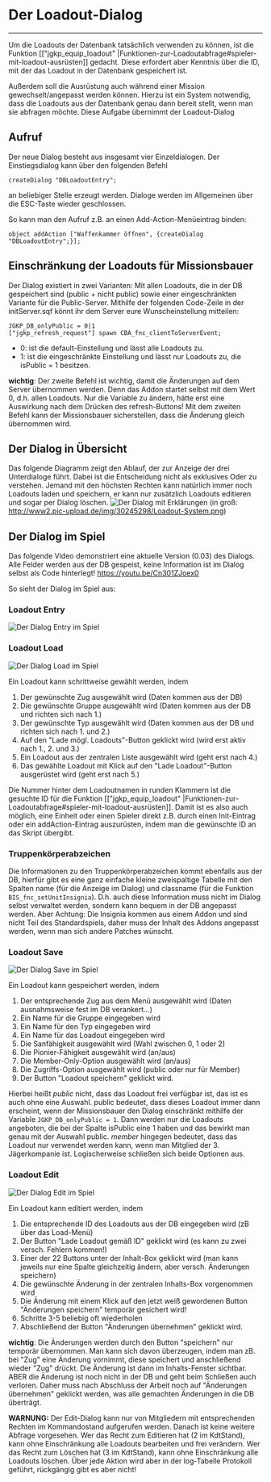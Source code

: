 # Der Loadout-Dialog
***
Um die Loadouts der Datenbank tatsächlich verwenden zu können, ist die Funktion [["jgkp_equip_loadout" |Funktionen-zur-Loadoutabfrage#spieler-mit-loadout-ausrüsten]] gedacht. Diese erfordert aber Kenntnis über die ID, mit der das Loadout in der Datenbank gespeichert ist.

Außerdem soll die Ausrüstung auch während einer Mission gewechselt/angepasst werden können. Hierzu ist ein System notwendig, dass die Loadouts aus der Datenbank genau dann bereit stellt, wenn man sie abfragen möchte. Diese Aufgabe übernimmt der Loadout-Dialog

## Aufruf
Der neue Dialog besteht aus insgesamt vier Einzeldialogen. 
Der Einstiegsdialog kann über den folgenden Befehl
```SQF
createDialog "DBLoadoutEntry";
```
an beliebiger Stelle erzeugt werden. Dialoge werden im Allgemeinen über die ESC-Taste wieder geschlossen.

So kann man den Aufruf z.B. an einen Add-Action-Menüeintrag binden:
```SQF
object addAction ["Waffenkammer öffnen", {createDialog "DBLoadoutEntry";}];
```

## Einschränkung der Loadouts für Missionsbauer

Der Dialog existiert in zwei Varianten: Mit allen Loadouts, die in der DB gespeichert sind (public + nicht public) sowie einer eingeschränkten Variante für die Public-Server. Mithilfe der folgenden Code-Zeile in der initServer.sqf könnt ihr dem Server eure Wunscheinstellung mitteilen:
```SQF
JGKP_DB_onlyPublic = 0|1
["jgkp_refresh_request"] spawn CBA_fnc_clientToServerEvent;
```
* 0: ist die default-Einstellung und lässt alle Loadouts zu.
* 1: ist die eingeschränkte Einstellung und lässt nur Loadouts zu, die isPublic = 1 besitzen.

**wichtig**: Der zweite Befehl ist wichtig, damit die Änderungen auf dem Server übernommen werden. Denn das Addon startet selbst mit dem Wert 0, d.h. allen Loadouts. Nur die Variable zu ändern, hätte erst eine Auswirkung nach dem Drücken des refresh-Buttons! Mit dem zweiten Befehl kann der Missionsbauer sicherstellen, dass die Änderung gleich übernommen wird.

## Der Dialog in Übersicht
Das folgende Diagramm zeigt den Ablauf, der zur Anzeige der drei Unterdialoge führt. Dabei ist die Entscheidung nicht als exklusives Oder zu verstehen. Jemand mit den höchsten Rechten kann natürlich immer noch Loadouts laden und speichern, er kann nur zusätzlich Loadouts editieren und sogar per Dialog löschen.
![Der Dialog mit Erklärungen]( http://www2.pic-upload.de/img/30245298/Loadout-System.png)
(in groß: http://www2.pic-upload.de/img/30245298/Loadout-System.png)

## Der Dialog im Spiel
Das folgende Video demonstriert eine aktuelle Version (0.03) des Dialogs. Alle Felder werden aus der DB gespeist, keine Information ist im Dialog selbst als Code hinterlegt!
<https://youtu.be/Cn301ZJoex0>

So sieht der Dialog im Spiel aus:
### Loadout Entry
![Der Dialog Entry im Spiel](http://www11.pic-upload.de/26.09.15/onkpentfw.png)

### Loadout Load
![Der Dialog Load im Spiel](http://www11.pic-upload.de/26.09.15/n2jcliifvjt.png)

Ein Loadout kann schrittweise gewählt werden, indem
 1. Der gewünschte Zug ausgewählt wird (Daten kommen aus der DB)
 2. Die gewünschte Gruppe ausgewählt wird (Daten kommen aus der DB und richten sich nach 1.)
 3. Der gewünschte Typ ausgewählt wird (Daten kommen aus der DB und richten sich nach 1. und 2.)
 4. Auf den "Lade mögl. Loadouts"-Button geklickt wird (wird erst aktiv nach 1., 2. und 3.)
 5. Ein Loadout aus der zentralen Liste ausgewählt wird (geht erst nach 4.)
 6. Das gewählte Loadout mit Klick auf den "Lade Loadout"-Button ausgerüstet wird (geht erst nach 5.)


Die Nummer hinter dem Loadoutnamen in runden Klammern ist die gesuchte ID für die Funktion [["jgkp_equip_loadout" |Funktionen-zur-Loadoutabfrage#spieler-mit-loadout-ausrüsten]]. Damit ist es also auch möglich, eine Einheit oder einen Spieler direkt z.B. durch einen Init-Eintrag oder ein addAction-Eintrag auszurüsten, indem man die gewünschte ID an das Skript übergibt. 

### Truppenkörperabzeichen

Die Informationen zu den Truppenkörperabzeichen kommt ebenfalls aus der DB, hierfür gibt es eine ganz einfache kleine zweispaltige Tabelle mit den Spalten name (für die Anzeige im Dialog) und classname (für die Funktion `BIS_fnc_setUnitInsignia`). D.h. auch diese Information muss nicht im Dialog selbst verwaltet werden, sondern kann bequem in der DB angepasst werden. Aber Achtung: Die Insignia kommen aus einem Addon und sind nicht Teil des Standardspiels, daher muss der Inhalt des Addons angepasst werden, wenn man sich andere Patches wünscht.

### Loadout Save
![Der Dialog Save im Spiel](http://i.imgur.com/VfMaNfl.png)

Ein Loadout kann gespeichert werden, indem
 1. Der entsprechende Zug aus dem Menü ausgewählt wird (Daten ausnahmsweise fest im DB verankert...)
 2. Ein Name für die Gruppe eingegeben wird
 3. Ein Name für den Typ eingegeben wird
 4. Ein Name für das Loadout eingegeben wird
 5. Die Sanfähigkeit ausgewählt wird (Wahl zwischen 0, 1 oder 2)
 6. Die Pionier-Fähigkeit ausgewählt wird (an/aus)
 7. Die Member-Only-Option ausgewählt wird (an/aus)
 8. Die Zugriffs-Option ausgewählt wird (public oder nur für Member)
 9. Der Button "Loadout speichern" geklickt wird.

Hierbei heißt *public* nicht, dass das Loadout frei verfügbar ist, das ist es auch ohne eine Auswahl. public bedeutet, dass dieses Loadout immer dann erscheint, wenn der Missionsbauer den Dialog einschränkt mithilfe der Variable ``JGKP_DB_onlyPublic = 1``. Dann werden nur die Loadouts angeboten, die bei der Spalte isPublic eine 1 haben und das bewirkt man genau mit der Auswahl public. *member* hingegen bedeutet, dass das Loadout nur verwendet werden kann, wenn man Mitglied der 3. Jägerkompanie ist. Logischerweise schließen sich beide Optionen aus.

### Loadout Edit
![Der Dialog Edit im Spiel](http://i.imgur.com/4rNdoVk.png)

Ein Loadout kann editiert werden, indem
 1. Die entsprechende ID des Loadouts aus der DB eingegeben wird (zB über das Load-Menü)
 2. Der Button "Lade Loadout gemäß ID" geklickt wird (es kann zu zwei versch. Fehlern kommen!)
 3. Einer der 22 Buttons unter der Inhalt-Box geklickt wird (man kann jeweils nur eine Spalte gleichzeitig ändern, aber versch. Änderungen speichern)
 4. Die gewünschte Änderung in der zentralen Inhalts-Box vorgenommen wird
 5. Die Änderung mit einem Klick auf den jetzt weiß gewordenen Button "Änderungen speichern" temporär gesichert wird!
 6. Schritte 3-5 beliebig oft wiederholen
 7. Abschließend der Button "Änderungen übernehmen" geklickt wird.

**wichtig**: Die Änderungen werden durch den Button "speichern" nur temporär übernommen. Man kann sich davon überzeugen, indem man zB. bei "Zug" eine Änderung vornimmt, diese speichert und anschließend wieder "Zug" drückt. Die Änderung ist dann im Inhalts-Fenster sichtbar. ABER die Änderung ist noch nicht in der DB und geht beim Schließen auch verloren. Daher muss nach Abschluss der Arbeit noch auf "Änderungen übernehmen" geklickt werden, was alle gemachten Änderungen in die DB überträgt.

**WARNUNG:** Der Edit-Dialog kann nur von Mitgliedern mit entsprechenden Rechten im Kommandostand aufgerufen werden. Danach ist keine weitere Abfrage vorgesehen. Wer das Recht zum Editieren hat (2 im KdtStand), kann ohne Einschränkung alle Loadouts bearbeiten und frei verändern. Wer das Recht zum Löschen hat (3 im KdtStand), kann ohne Einschränkung alle Loadouts löschen. Über jede Aktion wird aber in der log-Tabelle Protokoll geführt, rückgängig gibt es aber nicht!
